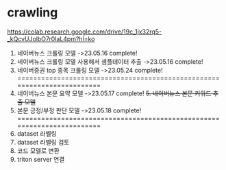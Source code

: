 # crawling
https://colab.research.google.com/drive/19c_1jx32rq5-_kQcvUJolbO7r0laL4pm?hl=ko

1. 네이버뉴스 크롤링 모델 ->23.05.16 complete!
2. 네이버뉴스 크롤링 모델 사용해서 샘플데이터 추출 ->23.05.16 complete!
3. 네이버증권 top 종목 크롤링 모델 ->23.05.24 complete!
========================================================================
4. 네이버뉴스 본문 요약 모델 ->23.05.17 complete!
~~5. 네이버뉴스 본문 키워드 추출 모델~~
6. 본문 긍정/부정 판단 모델 ->23.05.18 complete!
========================================================================
7. dataset 라벨링
8. dataset 라벨링 검토
9. 코드 모델로 변환
10. triton server 연결
